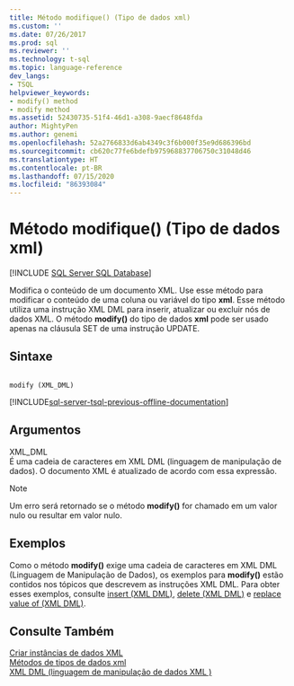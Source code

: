 ```yaml
---
title: Método modifique() (Tipo de dados xml)
ms.custom: ''
ms.date: 07/26/2017
ms.prod: sql
ms.reviewer: ''
ms.technology: t-sql
ms.topic: language-reference
dev_langs:
- TSQL
helpviewer_keywords:
- modify() method
- modify method
ms.assetid: 52430735-51f4-46d1-a308-9aecf8648fda
author: MightyPen
ms.author: genemi
ms.openlocfilehash: 52a2766833d6ab4349c3f6b000f35e9d686396bd
ms.sourcegitcommit: cb620c77fe6bdefb975968837706750c31048d46
ms.translationtype: HT
ms.contentlocale: pt-BR
ms.lasthandoff: 07/15/2020
ms.locfileid: "86393084"
---
```

# <a name="modify-method-xml-data-type"></a>Método modifique() (Tipo de dados xml)
[!INCLUDE [SQL Server SQL Database](../../includes/applies-to-version/sql-asdb.md)]

  Modifica o conteúdo de um documento XML. Use esse método para modificar o conteúdo de uma coluna ou variável do tipo **xml**. Esse método utiliza uma instrução XML DML para inserir, atualizar ou excluir nós de dados XML. O método **modify()** do tipo de dados **xml** pode ser usado apenas na cláusula SET de uma instrução UPDATE.  
  
## <a name="syntax"></a>Sintaxe  
  
```  
  
modify (XML_DML)  
```  
  
[!INCLUDE[sql-server-tsql-previous-offline-documentation](../../includes/sql-server-tsql-previous-offline-documentation.md)]

## <a name="arguments"></a>Argumentos
 XML_DML  
 É uma cadeia de caracteres em XML DML (linguagem de manipulação de dados). O documento XML é atualizado de acordo com essa expressão.  
  
> [!NOTE]  
>  Um erro será retornado se o método **modify()** for chamado em um valor nulo ou resultar em valor nulo.  
  
## <a name="examples"></a>Exemplos  
 Como o método **modify()** exige uma cadeia de caracteres em XML DML (Linguagem de Manipulação de Dados), os exemplos para **modify()** estão contidos nos tópicos que descrevem as instruções XML DML. Para obter esses exemplos, consulte [insert &#40;XML DML&#41;](../../t-sql/xml/insert-xml-dml.md), [delete &#40;XML DML&#41;](../../t-sql/xml/delete-xml-dml.md) e [replace value of &#40;XML DML&#41;](../../t-sql/xml/replace-value-of-xml-dml.md).  
  
## <a name="see-also"></a>Consulte Também  
 [Criar instâncias de dados XML](../../relational-databases/xml/create-instances-of-xml-data.md)   
 [Métodos de tipos de dados xml](../../t-sql/xml/xml-data-type-methods.md)   
 [XML DML &#40;linguagem de manipulação de dados XML &#41;](../../t-sql/xml/xml-data-modification-language-xml-dml.md)  
  
  
